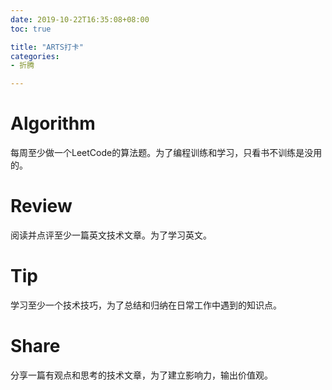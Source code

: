 ```yaml
---
date: 2019-10-22T16:35:08+08:00
toc: true

title: "ARTS打卡"
categories:
- 折腾

---
```


# Algorithm

每周至少做一个LeetCode的算法题。为了编程训练和学习，只看书不训练是没用的。

# Review

阅读并点评至少一篇英文技术文章。为了学习英文。

# Tip

学习至少一个技术技巧，为了总结和归纳在日常工作中遇到的知识点。

# Share

分享一篇有观点和思考的技术文章，为了建立影响力，输出价值观。